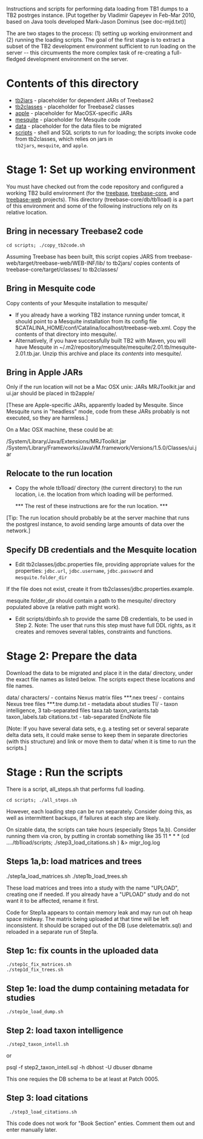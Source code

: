 Instructions and scripts for performing data loading from TB1 dumps to a TB2 postrges instance. 
[Put together by Vladimir Gapeyev in Feb-Mar 2010, based on Java tools developed Mark-Jason Dominus (see doc-mjd.txt)]

The are two stages to the process: (1) setting up working environment and (2) running the loading scripts. The goal of the 
first stage is to extract a subset of the TB2 development environment sufficient to run loading on the server -- this 
circumvents the more complex task of re-creating a full-fledged development environment on the server. 

Contents of this directory
==========================

- [tb2jars](tb2jars) - placeholder for dependent JARs of Treebase2
- [tb2classes](tb2classes) - placeholder for Treebase2 classes
- [apple](apple) - placeholder for MacOSX-specific JARs 
- [mesquite](mesquite) - placeholder for Mesquite code 
- [data](data) - placeholder for the data files to be migrated 
- [scripts](scripts) - shell and SQL scripts to run for loading; the scripts invoke code from tb2classes, which relies on jars in   
  `tb2jars`, `mesquite`, and `apple`.

Stage 1: Set up working environment
===================================

You must have checked out from the code repository and configured a working TB2 build environment (for the [treebase](../../../), 
[treebase-core](../../), and [treebase-web](../../treebase-web) projects). This directory (treebase-core/db/tb1load) is a part of 
this environment and some of the following instructions rely on its relative location.  

Bring in necessary Treebase2 code 
---------------------------------

    cd scripts; ./copy_tb2code.sh 

Assuming Treebase has been built, this script copies JARS from treebase-web/target/treebase-web/WEB-INF/lib/ to tb2jars/ copies contents 
of treebase-core/target/classes/ to tb2classes/

Bring in Mesquite code 
----------------------

Copy contents of your Mesquite installation to mesquite/

- If you already have a working TB2 instance running under tomcat, it should point to a Mesquite installation from its config 
  file $CATALINA_HOME/conf/Catalina/localhost/treebase-web.xml.  Copy the contents of that directory into mesquite/.  
- Alternatively, if you have successfully built TB2 with Maven, you will have Mesquite in 
  ~/.m2/repository/mesquite/mesquite/2.01.tb/mesquite-2.01.tb.jar. Unzip this archive and place its *contents* into mesquite/.

Bring in Apple JARs
-------------------

Only if the run location will not be a Mac OSX unix: JARs MRJToolkit.jar and ui.jar should be placed in tb2apple/

[These are Apple-specific JARs, apparently loaded by Mesquite.  Since Mesquite runs in "headless" mode, code from these JARs 
probably is not executed, so they are harmless.]

On a Mac OSX machine, these could be at: 

/System/Library/Java/Extensions/MRJToolkit.jar  /System/Library/Frameworks/JavaVM.framework/Versions/1.5.0/Classes/ui.jar 

Relocate to the run location 
----------------------------

*  Copy the whole tb1load/ directory (the current directory) to the run location, i.e. the location from which loading will be 
   performed.

   *** The rest of these instructions are for the run location. ***

[Tip: The run location should probably be at the server machine that runs the postgresl instance, to avoid sending large 
amounts of data over the network.]

Specify DB credentials and the Mesquite location
------------------------------------------------

*  Edit tb2classes/jdbc.properties file, providing appropriate values for the properties: 
  `jdbc.url`, `jdbc.username`, `jdbc.password` and `mesquite.folder_dir`

If the file does not exist, create it from tb2classes/jdbc.properties.example. 

mesquite.folder_dir should contain a path to the mesquite/ directory populated above (a relative path might work). 

*  Edit scripts/dbinfo.sh to provide the same DB credentials, to be used in Step 2. Note: The user that runs this step must have 
   full DDL rights, as it creates and removes several tables, constraints and functions. 

Stage 2: Prepare the data 
========================

Download the data to be migrated and place it in the data/ directory, under the exact file names as listed below. The scripts expect these locations and file names. 

  data/ 
    characters/            - contains Nexus matrix files  ***.nex 
    trees/                 - contains Nexus tree files ***.tre 
    dump.txt               - metadata about studies
    TI/                    - taxon intelligence, 3 tab-separated files
      taxa.tab 
      taxon_variants.tab 
      taxon_labels.tab 
    citations.txt           - tab-separated EndNote file

[Note: If you have several data sets, e.g. a testing set or several separate delta data sets, it could make sense to keep them in 
separate directories (with this structure) and link or move them to data/ when it is time to run the scripts.] 

Stage : Run the scripts
========================

There is a script, all_steps.sh that performs full loading. 

    cd scripts; ./all_steps.sh

However, each loading step can be run separately.  Consider doing this, as well as intermittent backups, if failures at each step 
are likely. 

On sizable data, the scripts can take hours (especially Steps 1a,b).  Consider running them via cron, by putting in crontab 
something like 
35 11 * * * (cd ..../tb1load/scripts; ./step3_load_citations.sh ) &> migr_log.log


Steps 1a,b: load matrices and trees
-----------------------------------
  ./step1a_load_matrices.sh
  ./step1b_load_trees.sh 

These load matrices and trees into a study with the name "UPLOAD", creating one if needed.  If you already have a "UPLOAD" study 
and do not want it to be affected, rename it first.

Code for Step1a appears to contain memory leak and may run out oh heap space midway.  The matrix being uploaded at that time will 
be left inconsistent.  It should be scraped out of the DB (use deletematrix.sql) and reloaded in a separate run of Step1a. 

Step 1c: fix counts in the uploaded data  
----------------------------------------

    ./step1c_fix_matrices.sh 
    ./step1d_fix_trees.sh 

Step 1e: load the dump containing metadata for studies 
------------------------------------------------------ 

    ./step1e_load_dump.sh 

Step 2: load taxon intelligence 
-------------------------------

    ./step2_taxon_intell.sh

or

   psql -f step2_taxon_intell.sql -h dbhost -U dbuser dbname 

This one requies the DB schema to be at least at Patch 0005.

Step 3: load citations
----------------------
 
     ./step3_load_citations.sh

This code does not work for "Book Section" enties.  Comment them out and enter manually later. 

